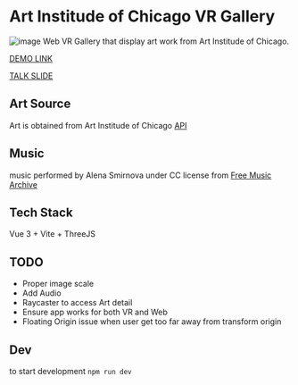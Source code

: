 # Art Institude of Chicago VR Gallery
![image](https://user-images.githubusercontent.com/10913199/135030775-a788bcc6-8e4d-4852-9aef-bb3d9301a3e3.png)
Web VR Gallery that display art work from Art Institude of Chicago.


[DEMO LINK](https://ringokam.github.io/art_institute_of_chicago_vr_gallery/) 

[TALK SLIDE](https://docs.google.com/presentation/d/1LddIOGC3t5MbyAYKPNHLqGiAzrDPbhlzemk5JwnRYYk/edit?usp=sharing)

## Art Source
Art is obtained from Art Institude of Chicago [API](https://api.artic.edu/docs/)


## Music
music performed by Alena Smirnova under CC license from [Free Music Archive](https://freemusicarchive.org/music/alena-smirnova)

## Tech Stack 
Vue 3 + Vite + ThreeJS

## TODO
* Proper image scale 
* Add Audio
* Raycaster to access Art detail
* Ensure app works for both VR and Web
* Floating Origin issue when user get too far away from transform origin

## Dev
to start development `npm run dev`


